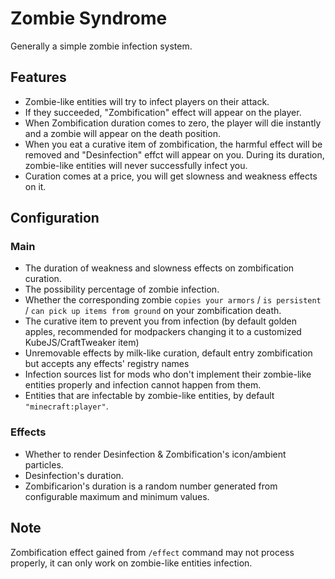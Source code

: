 # Zombie Syndrome
Generally a simple zombie infection system.
## Features
- Zombie-like entities will try to infect players on their attack.
- If they succeeded, "Zombification" effect will appear on the player.
- When Zombification duration comes to zero, the player will die instantly and a zombie will appear on the death position.
- When you eat a curative item of zombification, the harmful effect will be removed and "Desinfection" effct will appear on you. During its duration, zombie-like entities will never successfully infect you.
- Curation comes at a price, you will get slowness and weakness effects on it.

## Configuration
### Main
- The duration of weakness and slowness effects on zombification curation.
- The possibility percentage of zombie infection.
- Whether the corresponding zombie `copies your armors` / `is persistent` / `can pick up items from ground` on your zombification death.
- The curative item to prevent you from infection (by default golden apples, recommended for modpackers changing it to a customized KubeJS/CraftTweaker item)
- Unremovable effects by milk-like curation, default entry zombification but accepts any effects' registry names
- Infection sources list for mods who don't implement their zombie-like entities properly and infection cannot happen from them.
- Entities that are infectable by zombie-like entities, by default `"minecraft:player"`.
### Effects
- Whether to render Desinfection & Zombification's icon/ambient particles.
- Desinfection's duration.
- Zombificarion's duration is a random number generated from configurable maximum and minimum values.
## Note
Zombification effect gained from `/effect` command may not process properly, it can only work on zombie-like entities infection.
